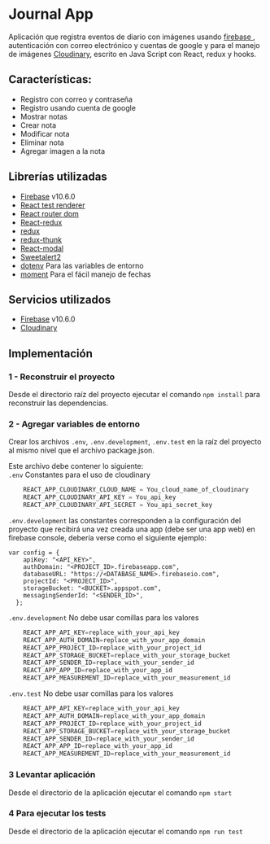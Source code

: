 # Journal App

Aplicación que registra eventos de diario con imágenes usando [firebase ](https://firebase.google.com/), autenticación con correo electrónico y cuentas de google y para el manejo de imágenes  [Cloudinary](https://cloudinary.com/), escrito en Java Script con React, redux y hooks.


## Características:

 * Registro con correo y contraseña
 * Registro usando cuenta de google
 * Mostrar notas
 * Crear nota
 * Modificar nota
 * Eliminar nota
 * Agregar imagen a la nota

## Librerías utilizadas

* [Firebase](https://www.npmjs.com/package/firebase) v10.6.0
* [React test renderer](https://www.npmjs.com/package/react-test-renderer)
* [React router dom](https://www.npmjs.com/package/react-router-dom)
* [React-redux](https://www.npmjs.com/package/react-redux)
* [redux](https://www.npmjs.com/package/redux)
* [redux-thunk](https://www.npmjs.com/package/redux-thunk)
* [React-modal](https://www.npmjs.com/package/react-modal)
* [Sweetalert2](https://www.npmjs.com/package/sweetalert2)
* [dotenv](https://www.npmjs.com/package/dotenv) Para las variables de entorno
* [moment](https://www.npmjs.com/package/moment) Para el fácil manejo de fechas


## Servicios utilizados
* [Firebase](https://www.npmjs.com/package/firebase) v10.6.0
* [Cloudinary](https://cloudinary.com/)

## Implementación

### 1 - Reconstruir el proyecto
Desde el directorio raíz del proyecto ejecutar el comando  ```npm install``` para reconstruir las dependencias.

### 2 - Agregar variables de entorno
Crear los archivos ```.env```, ```.env.development```, ```.env.test``` en la raíz del proyecto al mismo nivel que el archivo package.json.

Este archivo debe contener lo siguiente:</br>
```.env``` Constantes para el uso de cloudinary
```js script
    REACT_APP_CLOUDINARY_CLOUD_NAME = You_cloud_name_of_cloudinary
    REACT_APP_CLOUDINARY_API_KEY = You_api_key
    REACT_APP_CLOUDINARY_API_SECRET = You_api_secret_key
```

```.env.development``` las constantes corresponden a la configuración del proyecto  que recibirá una vez creada una app (debe ser una app web) en firebase console, debería verse como el siguiente ejemplo:
```
var config = {
    apiKey: "<API_KEY>",
    authDomain: "<PROJECT_ID>.firebaseapp.com",
    databaseURL: "https://<DATABASE_NAME>.firebaseio.com",
    projectId: "<PROJECT_ID>",
    storageBucket: "<BUCKET>.appspot.com",
    messagingSenderId: "<SENDER_ID>",
  };
```
```.env.development``` No debe usar comillas para los valores
```js script
    REACT_APP_API_KEY=replace_with_your_api_key
    REACT_APP_AUTH_DOMAIN=replace_with_your_app_domain
    REACT_APP_PROJECT_ID=replace_with_your_project_id
    REACT_APP_STORAGE_BUCKET=replace_with_your_storage_bucket
    REACT_APP_SENDER_ID=replace_with_your_sender_id
    REACT_APP_APP_ID=replace_with_your_app_id
    REACT_APP_MEASUREMENT_ID=replace_with_your_measurement_id
```

```.env.test``` No debe usar comillas para los valores
```js script
    REACT_APP_API_KEY=replace_with_your_api_key
    REACT_APP_AUTH_DOMAIN=replace_with_your_app_domain
    REACT_APP_PROJECT_ID=replace_with_your_project_id
    REACT_APP_STORAGE_BUCKET=replace_with_your_storage_bucket
    REACT_APP_SENDER_ID=replace_with_your_sender_id
    REACT_APP_APP_ID=replace_with_your_app_id
    REACT_APP_MEASUREMENT_ID=replace_with_your_measurement_id
```
### 3 Levantar aplicación
 
Desde el directorio de la aplicación ejecutar el comando ```npm start```

### 4 Para ejecutar los tests

Desde el directorio de la aplicación ejecutar el comando ```npm run test```
